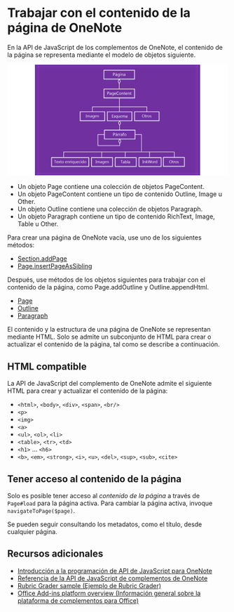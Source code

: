 # Trabajar con el contenido de la página de OneNote 

En la API de JavaScript de los complementos de OneNote, el contenido de la página se representa mediante el modelo de objetos siguiente.

  ![Diagrama del modelo de objetos Page de OneNote](../../images/OneNoteOM-page.png)

- Un objeto Page contiene una colección de objetos PageContent.
- Un objeto PageContent contiene un tipo de contenido Outline, Image u Other.
- Un objeto Outline contiene una colección de objetos Paragraph.
- Un objeto Paragraph contiene un tipo de contenido RichText, Image, Table u Other.

Para crear una página de OneNote vacía, use uno de los siguientes métodos:

- [Section.addPage](../../reference/onenote/section.md#addpagetitle-string)
- [Page.insertPageAsSibling](../../reference/onenote/page.md#insertpageassiblinglocation-string-title-string)

Después, use métodos de los objetos siguientes para trabajar con el contenido de la página, como Page.addOutline y Outline.appendHtml. 

- [Page](../../reference/onenote/page.md)
- [Outline](../../reference/onenote/outline.md)
- [Paragraph](../../reference/onenote/paragraph.md)

El contenido y la estructura de una página de OneNote se representan mediante HTML. Solo se admite un subconjunto de HTML para crear o actualizar el contenido de la página, tal como se describe a continuación.

## HTML compatible

La API de JavaScript del complemento de OneNote admite el siguiente HTML para crear y actualizar el contenido de la página:

- `<html>`, `<body>`, `<div>`, `<span>`, `<br/>` 
- `<p>`
- `<img>`
- `<a>`
- `<ul>`, `<ol>`, `<li>` 
- `<table>`, `<tr>`, `<td>`
- `<h1>` ... `<h6>`
- `<b>`, `<em>`, `<strong>`, `<i>`, `<u>`, `<del>`, `<sup>`, `<sub>`, `<cite>`

## Tener acceso al contenido de la página

Solo es posible tener acceso al *contenido de la página* a través de `Page#load` para la página activa. Para cambiar la página activa, invoque `navigateToPage($page)`.

Se pueden seguir consultando los metadatos, como el título, desde cualquier página.

## Recursos adicionales

- [Introducción a la programación de API de JavaScript para OneNote](onenote-add-ins-programming-overview.md)
- [Referencia de la API de JavaScript de complementos de OneNote](../../reference/onenote/onenote-add-ins-javascript-reference.md)
- [Rubric Grader sample (Ejemplo de Rubric Grader)](https://github.com/OfficeDev/OneNote-Add-in-Rubric-Grader)
- [Office Add-ins platform overview (Información general sobre la plataforma de complementos para Office)](https://dev.office.com/docs/add-ins/overview/office-add-ins)
